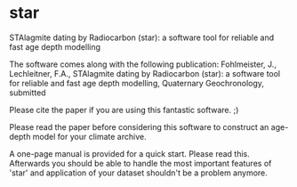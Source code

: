 # star
STAlagmite dating by Radiocarbon (star): a software tool for reliable and fast age depth modelling

The software comes along with the following publication:
Fohlmeister, J., Lechleitner, F.A., STAlagmite dating by Radiocarbon (star): a software tool for 
reliable and fast age depth modelling, Quaternary Geochronology, submitted

Please cite the paper if you are using this fantastic software. ;)



Please read the paper before considering this software to construct an age-depth model for your climate archive.

A one-page manual is provided for a quick start. Please read this. Afterwards you should be able to handle the 
most important features of 'star' and application of your dataset shouldn't be a problem anymore.
